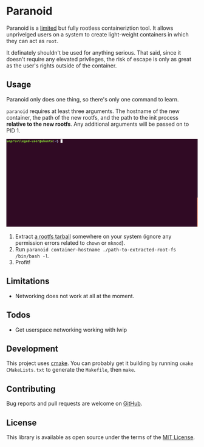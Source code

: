 # Paranoid

Paranoid is a [limited](#limitations) but fully rootless containeriztion tool. It allows unprivelged users on a system to create light-weight containers in which they can act as `root`.

It definately shouldn't be used for anything serious. That said, since it doesn't require any elevated privileges, the risk of escape is only as great as the user's rights outside of the container.


## Usage

Paranoid only does  one thing, so there's only one command to learn. 

`paranoid` requires at least three arguments. The hostname of the new container, the path of the new rootfs, and the path to the init process **relative to the new rootfs**. Any additional arguments will be passed on to PID 1.

![demo](demo.gif)

  1. Extract [a rootfs tarball](https://us.images.linuxcontainers.org/images) somewhere on your system (ignore any permission errors related to `chown` or `mknod`).
  2. Run `paranoid container-hostname ./path-to-extracted-root-fs /bin/bash -l`.
  3. Profit!


## Limitations

  * Networking does not work at all at the moment.


## Todos

  * Get userspace networking working with lwip


## Development

This project uses [cmake](https://cmake.org/cmake-tutorial/). You can probably get it building by running `cmake CMakeLists.txt` to generate the `Makefile`, then `make`.


## Contributing

Bug reports and pull requests are welcome on [GitHub](https://github.com/anarchocurious/paranoid).


## License

This library is available as open source under the terms of the [MIT License](http://opensource.org/licenses/MIT).
